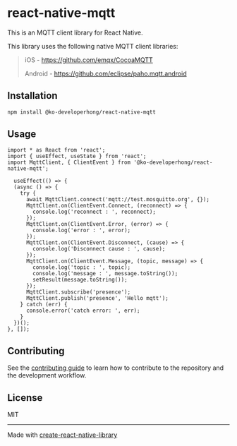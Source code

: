 # react-native-mqtt

This is an MQTT client library for React Native.

This library uses the following native MQTT client libraries:

> iOS - https://github.com/emqx/CocoaMQTT
>
> Android - https://github.com/eclipse/paho.mqtt.android

## Installation

```sh
npm install @ko-developerhong/react-native-mqtt
```

## Usage

```tsx
import * as React from 'react';
import { useEffect, useState } from 'react';
import MqttClient, { ClientEvent } from '@ko-developerhong/react-native-mqtt';

  useEffect(() => {
  (async () => {
    try {
      await MqttClient.connect('mqtt://test.mosquitto.org', {});
      MqttClient.on(ClientEvent.Connect, (reconnect) => {
        console.log('reconnect : ', reconnect);
      });
      MqttClient.on(ClientEvent.Error, (error) => {
        console.log('error : ', error);
      });
      MqttClient.on(ClientEvent.Disconnect, (cause) => {
        console.log('Disconnect cause : ', cause);
      });
      MqttClient.on(ClientEvent.Message, (topic, message) => {
        console.log('topic : ', topic);
        console.log('message : ', message.toString());
        setResult(message.toString());
      });
      MqttClient.subscribe('presence');
      MqttClient.publish('presence', 'Hello mqtt');
    } catch (err) {
      console.error('catch error: ', err);
    }
  })();
}, []);
```

## Contributing

See the [contributing guide](CONTRIBUTING.md) to learn how to contribute to the repository and the development workflow.

## License

MIT

---

Made with [create-react-native-library](https://github.com/callstack/react-native-builder-bob)
